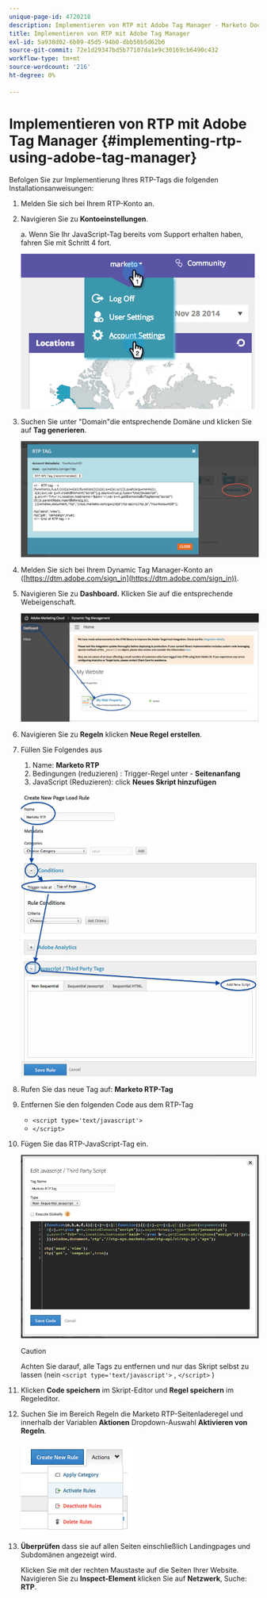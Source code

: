 ```yaml
---
unique-page-id: 4720218
description: Implementieren von RTP mit Adobe Tag Manager - Marketo Docs - Produktdokumentation
title: Implementieren von RTP mit Adobe Tag Manager
exl-id: 5a938d02-6b09-45d5-94b0-dbb50b5d62b6
source-git-commit: 72e1d29347bd5b77107da1e9c30169cb6490c432
workflow-type: tm+mt
source-wordcount: '216'
ht-degree: 0%

---
```


# Implementieren von RTP mit Adobe Tag Manager {#implementing-rtp-using-adobe-tag-manager}

Befolgen Sie zur Implementierung Ihres RTP-Tags die folgenden Installationsanweisungen:

1. Melden Sie sich bei Ihrem RTP-Konto an.

1. Navigieren Sie zu **Kontoeinstellungen**.

   a. Wenn Sie Ihr JavaScript-Tag bereits vom Support erhalten haben, fahren Sie mit Schritt 4 fort.

   ![](assets/image2014-11-30-15-3a19-3a21-4.png)

1. Suchen Sie unter &quot;Domain&quot;die entsprechende Domäne und klicken Sie auf **Tag generieren**.

   ![](assets/image2014-11-30-15-3a20-3a17-4.png)

1. Melden Sie sich bei Ihrem Dynamic Tag Manager-Konto an ([https://dtm.adobe.com/sign_in](https://dtm.adobe.com/sign_in)).

1. Navigieren Sie zu **Dashboard.** Klicken Sie auf die entsprechende Webeigenschaft.

   ![](assets/image2014-12-3-17-3a58-3a17.png)

1. Navigieren Sie zu **Regeln** klicken **Neue Regel erstellen**.

1. Füllen Sie Folgendes aus

   1. Name: **Marketo RTP**
   1. Bedingungen (reduzieren) : Trigger-Regel unter - **Seitenanfang**
   1. JavaScript (Reduzieren): click **Neues Skript hinzufügen**

   ![](assets/image2014-12-3-17-3a59-3a40.png)

1. Rufen Sie das neue Tag auf: **Marketo RTP-Tag**

1. Entfernen Sie den folgenden Code aus dem RTP-Tag

   * `<script type='text/javascript'>`
   * `</script>`

1. Fügen Sie das RTP-JavaScript-Tag ein.

   ![](assets/image2014-12-3-18-3a3-3a45.png)

   >[!CAUTION]
   >
   >Achten Sie darauf, alle Tags zu entfernen und nur das Skript selbst zu lassen (nein `<script type='text/javascript'>` , `</script>` )

1. Klicken **Code speichern** im Skript-Editor und **Regel speichern** im Regeleditor.

1. Suchen Sie im Bereich Regeln die Marketo RTP-Seitenladeregel und innerhalb der Variablen **Aktionen** Dropdown-Auswahl **Aktivieren von Regeln**.

   ![](assets/image2014-12-3-18-3a4-3a14.png)

1. **Überprüfen** dass sie auf allen Seiten einschließlich Landingpages und Subdomänen angezeigt wird.

   Klicken Sie mit der rechten Maustaste auf die Seiten Ihrer Website. Navigieren Sie zu **Inspect-Element** klicken Sie auf **Netzwerk**, Suche: **RTP**.

